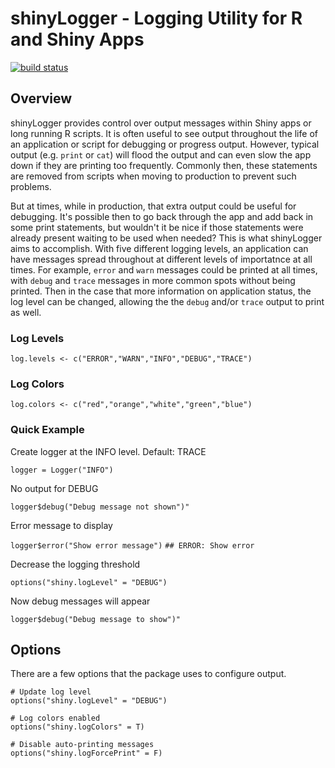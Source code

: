 # shinyLogger - Logging Utility for R and Shiny Apps

[![build status](https://gitlab.com/clmarquart/shinyLogger/badges/master/build.svg)](https://gitlab.com/clmarquart/shinyLogger/pipelines)

## Overview

shinyLogger provides control over output messages within Shiny apps or long running R scripts.  It is often useful to see output throughout the life of an application or script for debugging or progress output.  However, typical output (e.g. `print` or `cat`) will flood the output and can even slow the app down if they are printing too frequently.  Commonly then, these statements are removed from scripts when moving to production to prevent such problems.

But at times, while in production, that extra output could be useful for debugging.  It's possible then to go back through the app and add back in some print statements, but wouldn't it be nice if those statements were already present waiting to be used when needed?  This is what shinyLogger aims to accomplish.  With five different logging levels, an application can have messages spread throughout at different levels of importatnce at all times.  For example, `error` and `warn` messages could be printed at all times, with `debug` and `trace` messages in more common spots without being printed.  Then in the case that more information on application status, the log level can be changed, allowing the the `debug` and/or `trace` output to print as well.

### Log Levels
  `log.levels <- c("ERROR","WARN","INFO","DEBUG","TRACE")`

### Log Colors
  `log.colors <- c("red","orange","white","green","blue")`

### Quick Example

Create logger at the INFO level. Default: TRACE

`logger = Logger("INFO")`

No output for DEBUG

`logger$debug("Debug message not shown")"`

Error message to display

`logger$error("Show error message")`
`## ERROR: Show error`

Decrease the logging threshold

`options("shiny.logLevel" = "DEBUG")`

Now debug messages will appear

`logger$debug("Debug message to show")"`


## Options

There are a few options that the package uses to configure output.  

```
# Update log level
options("shiny.logLevel" = "DEBUG")
  
# Log colors enabled
options("shiny.logColors" = T)

# Disable auto-printing messages
options("shiny.logForcePrint" = F)
```
